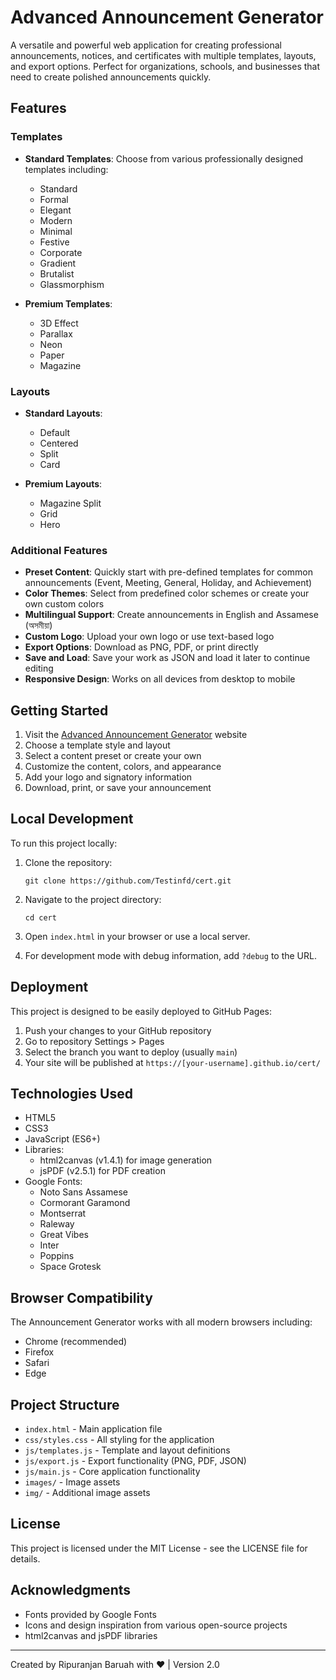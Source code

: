 # Advanced Announcement Generator

A versatile and powerful web application for creating professional announcements, notices, and certificates with multiple templates, layouts, and export options. Perfect for organizations, schools, and businesses that need to create polished announcements quickly.

## Features

### Templates
- **Standard Templates**: Choose from various professionally designed templates including:
  - Standard
  - Formal
  - Elegant
  - Modern
  - Minimal
  - Festive
  - Corporate
  - Gradient
  - Brutalist
  - Glassmorphism

- **Premium Templates**:
  - 3D Effect
  - Parallax
  - Neon
  - Paper
  - Magazine

### Layouts
- **Standard Layouts**:
  - Default
  - Centered
  - Split
  - Card

- **Premium Layouts**:
  - Magazine Split
  - Grid
  - Hero

### Additional Features
- **Preset Content**: Quickly start with pre-defined templates for common announcements (Event, Meeting, General, Holiday, and Achievement)
- **Color Themes**: Select from predefined color schemes or create your own custom colors
- **Multilingual Support**: Create announcements in English and Assamese (অসমীয়া)
- **Custom Logo**: Upload your own logo or use text-based logo
- **Export Options**: Download as PNG, PDF, or print directly
- **Save and Load**: Save your work as JSON and load it later to continue editing
- **Responsive Design**: Works on all devices from desktop to mobile

## Getting Started

1. Visit the [Advanced Announcement Generator](https://testinfd.github.io/cert/) website
2. Choose a template style and layout
3. Select a content preset or create your own
4. Customize the content, colors, and appearance
5. Add your logo and signatory information
6. Download, print, or save your announcement

## Local Development

To run this project locally:

1. Clone the repository:
   ```
   git clone https://github.com/Testinfd/cert.git
   ```

2. Navigate to the project directory:
   ```
   cd cert
   ```

3. Open `index.html` in your browser or use a local server.

4. For development mode with debug information, add `?debug` to the URL.

## Deployment

This project is designed to be easily deployed to GitHub Pages:

1. Push your changes to your GitHub repository
2. Go to repository Settings > Pages
3. Select the branch you want to deploy (usually `main`)
4. Your site will be published at `https://[your-username].github.io/cert/`

## Technologies Used

- HTML5
- CSS3
- JavaScript (ES6+)
- Libraries:
  - html2canvas (v1.4.1) for image generation
  - jsPDF (v2.5.1) for PDF creation
- Google Fonts:
  - Noto Sans Assamese
  - Cormorant Garamond
  - Montserrat
  - Raleway
  - Great Vibes
  - Inter
  - Poppins
  - Space Grotesk

## Browser Compatibility

The Announcement Generator works with all modern browsers including:
- Chrome (recommended)
- Firefox
- Safari
- Edge

## Project Structure

- `index.html` - Main application file
- `css/styles.css` - All styling for the application
- `js/templates.js` - Template and layout definitions
- `js/export.js` - Export functionality (PNG, PDF, JSON)
- `js/main.js` - Core application functionality
- `images/` - Image assets
- `img/` - Additional image assets

## License

This project is licensed under the MIT License - see the LICENSE file for details.

## Acknowledgments

- Fonts provided by Google Fonts
- Icons and design inspiration from various open-source projects
- html2canvas and jsPDF libraries

---

Created by Ripuranjan Baruah with ❤️ | Version 2.0 